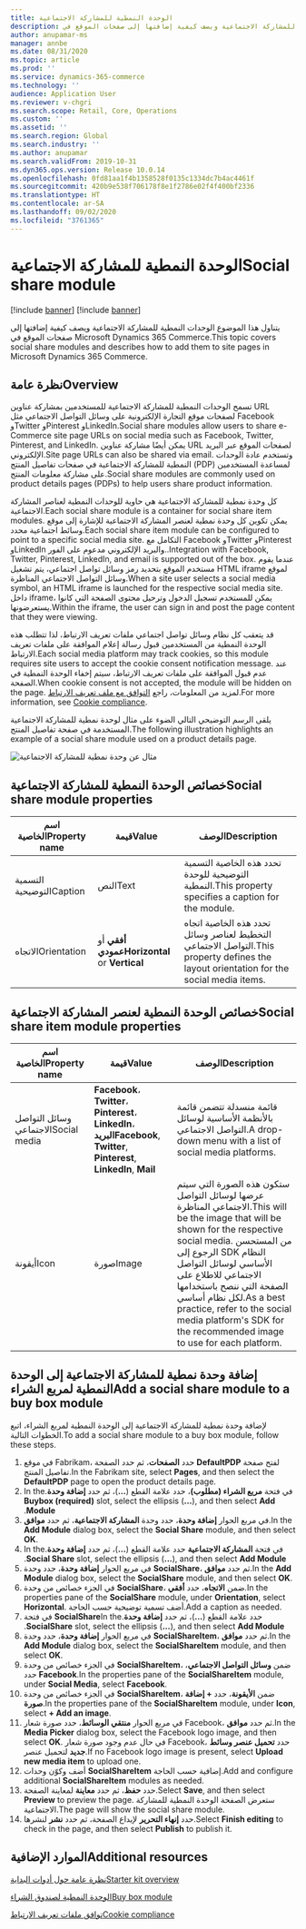 ```yaml
---
title: الوحدة النمطية للمشاركة الاجتماعية
description: يتناول هذا الموضوع الوحدات النمطية للمشاركة الاجتماعية ويصف كيفية إضافتها إلى صفحات الموقع في Microsoft Dynamics 365 Commerce.
author: anupamar-ms
manager: annbe
ms.date: 08/31/2020
ms.topic: article
ms.prod: ''
ms.service: dynamics-365-commerce
ms.technology: ''
audience: Application User
ms.reviewer: v-chgri
ms.search.scope: Retail, Core, Operations
ms.custom: ''
ms.assetid: ''
ms.search.region: Global
ms.search.industry: ''
ms.author: anupamar
ms.search.validFrom: 2019-10-31
ms.dyn365.ops.version: Release 10.0.14
ms.openlocfilehash: 0fd81aa1f4b1358528f0135c1334dc7b4ac4461f
ms.sourcegitcommit: 420b9e538f706178f8e1f2786e02f4f400bf2336
ms.translationtype: HT
ms.contentlocale: ar-SA
ms.lasthandoff: 09/02/2020
ms.locfileid: "3761365"
---
```

# <a name="social-share-module"></a><span data-ttu-id="4a68f-103">الوحدة النمطية للمشاركة الاجتماعية</span><span class="sxs-lookup"><span data-stu-id="4a68f-103">Social share module</span></span>

[!include [banner](includes/banner.md)]
[!include [banner](includes/preview-banner.md)]

<span data-ttu-id="4a68f-104">يتناول هذا الموضوع الوحدات النمطية للمشاركة الاجتماعية ويصف كيفية إضافتها إلى صفحات الموقع في Microsoft Dynamics 365 Commerce.</span><span class="sxs-lookup"><span data-stu-id="4a68f-104">This topic covers social share modules and describes how to add them to site pages in Microsoft Dynamics 365 Commerce.</span></span>

## <a name="overview"></a><span data-ttu-id="4a68f-105">نظرة عامة</span><span class="sxs-lookup"><span data-stu-id="4a68f-105">Overview</span></span>

<span data-ttu-id="4a68f-106">تسمح الوحدات النمطية للمشاركة الاجتماعية للمستخدمين بمشاركة عناوين URL لصفحات موقع التجارة الإلكترونية على وسائل التواصل الاجتماعي مثل Facebook وTwitter وPinterest وLinkedIn.</span><span class="sxs-lookup"><span data-stu-id="4a68f-106">Social share modules allow users to share e-Commerce site page URLs on social media such as Facebook, Twitter, Pinterest, and LinkedIn.</span></span> <span data-ttu-id="4a68f-107">يمكن أيضًا مشاركة عناوين URL لصفحات الموقع عبر البريد الإلكتروني.</span><span class="sxs-lookup"><span data-stu-id="4a68f-107">Site page URLs can also be shared via email.</span></span> <span data-ttu-id="4a68f-108">وتستخدم عادة الوحدات النمطية للمشاركة الاجتماعية في صفحات تفاصيل المنتج (PDP) لمساعدة المستخدمين على مشاركة معلومات المنتج.</span><span class="sxs-lookup"><span data-stu-id="4a68f-108">Social share modules are commonly used on product details pages (PDPs) to help users share product information.</span></span>

<span data-ttu-id="4a68f-109">كل وحدة نمطية للمشاركة الاجتماعية هي حاوية للوحدات النمطية لعناصر المشاركة الاجتماعية.</span><span class="sxs-lookup"><span data-stu-id="4a68f-109">Each social share module is a container for social share item modules.</span></span> <span data-ttu-id="4a68f-110">يمكن تكوين كل وحدة نمطية لعنصر المشاركة الاجتماعية للإشارة إلى موقع وسائط اجتماعية محدد.</span><span class="sxs-lookup"><span data-stu-id="4a68f-110">Each social share item module can be configured to point to a specific social media site.</span></span> <span data-ttu-id="4a68f-111">التكامل مع Facebook وTwitter وPinterest وLinkedIn والبريد الإلكتروني مدعوم على الفور..</span><span class="sxs-lookup"><span data-stu-id="4a68f-111">Integration with Facebook, Twitter, Pinterest, LinkedIn, and email is supported out of the box.</span></span> <span data-ttu-id="4a68f-112">عندما يقوم مستخدم الموقع بتحديد رمز وسائل تواصل اجتماعي، يتم تشغيل HTML iframe لموقع وسائل التواصل الاجتماعي المناظرة.</span><span class="sxs-lookup"><span data-stu-id="4a68f-112">When a site user selects a social media symbol, an HTML iframe is launched for the respective social media site.</span></span> <span data-ttu-id="4a68f-113">داخل iframe، يمكن للمستخدم تسجيل الدخول وترحيل محتوى الصفحة التي كانوا يستعرضونها.</span><span class="sxs-lookup"><span data-stu-id="4a68f-113">Within the iframe, the user can sign in and post the page content that they were viewing.</span></span>

<span data-ttu-id="4a68f-114">قد يتعقب كل نظام وسائل تواصل اجتماعي ملفات تعريف الارتباط، لذا تتطلب هذه الوحدة النمطية من المستخدمين قبول رسالة إعلام الموافقة على ملفات تعريف الارتباط.</span><span class="sxs-lookup"><span data-stu-id="4a68f-114">Each social media platform may track cookies, so this module requires site users to accept the cookie consent notification message.</span></span> <span data-ttu-id="4a68f-115">عند عدم قبول الموافقة على ملفات تعريف الارتباط، سيتم إخفاء الوحدة النمطية في الصفحة.</span><span class="sxs-lookup"><span data-stu-id="4a68f-115">When cookie consent is not accepted, the module will be hidden on the page.</span></span> <span data-ttu-id="4a68f-116">لمزيد من المعلومات، راجع [التوافق مع ملف تعريف الارتباط](cookie-compliance.md).</span><span class="sxs-lookup"><span data-stu-id="4a68f-116">For more information, see [Cookie compliance](cookie-compliance.md).</span></span>

<span data-ttu-id="4a68f-117">يلقى الرسم التوضيحي التالي الضوء على مثال لوحدة نمطية للمشاركة الاجتماعية المستخدمة في صفحة تفاصيل المنتج.</span><span class="sxs-lookup"><span data-stu-id="4a68f-117">The following illustration highlights an example of a social share module used on a product details page.</span></span>

![مثال عن وحدة نمطية للمشاركة الاجتماعية](./media/ecommerce-socialshare.png)

## <a name="social-share-module-properties"></a><span data-ttu-id="4a68f-119">خصائص الوحدة النمطية للمشاركة الاجتماعية</span><span class="sxs-lookup"><span data-stu-id="4a68f-119">Social share module properties</span></span>

| <span data-ttu-id="4a68f-120">اسم الخاصية</span><span class="sxs-lookup"><span data-stu-id="4a68f-120">Property name</span></span>             | <span data-ttu-id="4a68f-121">قيمة</span><span class="sxs-lookup"><span data-stu-id="4a68f-121">Value</span></span>                 | <span data-ttu-id="4a68f-122">الوصف</span><span class="sxs-lookup"><span data-stu-id="4a68f-122">Description</span></span> |
|---------------------------|-----------------------|-------------|
| <span data-ttu-id="4a68f-123">التسمية التوضيحية</span><span class="sxs-lookup"><span data-stu-id="4a68f-123">Caption</span></span>                  | <span data-ttu-id="4a68f-124">النص</span><span class="sxs-lookup"><span data-stu-id="4a68f-124">Text</span></span> | <span data-ttu-id="4a68f-125">تحدد هذه الخاصية التسمية التوضيحية للوحدة النمطية.</span><span class="sxs-lookup"><span data-stu-id="4a68f-125">This property specifies a caption for the module.</span></span> |
| <span data-ttu-id="4a68f-126">الاتجاه</span><span class="sxs-lookup"><span data-stu-id="4a68f-126">Orientation</span></span> | <span data-ttu-id="4a68f-127">**أفقي** أو **عمودي**</span><span class="sxs-lookup"><span data-stu-id="4a68f-127">**Horizontal** or **Vertical**</span></span>  | <span data-ttu-id="4a68f-128">تحدد هذه الخاصية اتجاه التخطيط لعناصر وسائل التواصل الاجتماعي.</span><span class="sxs-lookup"><span data-stu-id="4a68f-128">This property defines the layout orientation for the social media items.</span></span> |

## <a name="social-share-item-module-properties"></a><span data-ttu-id="4a68f-129">خصائص الوحدة النمطية لعنصر المشاركة الاجتماعية</span><span class="sxs-lookup"><span data-stu-id="4a68f-129">Social share item module properties</span></span>
| <span data-ttu-id="4a68f-130">اسم الخاصية</span><span class="sxs-lookup"><span data-stu-id="4a68f-130">Property name</span></span>             | <span data-ttu-id="4a68f-131">قيمة</span><span class="sxs-lookup"><span data-stu-id="4a68f-131">Value</span></span>                 | <span data-ttu-id="4a68f-132">الوصف</span><span class="sxs-lookup"><span data-stu-id="4a68f-132">Description</span></span> |
|---------------------------|-----------------------|-------------|
| <span data-ttu-id="4a68f-133">وسائل التواصل الاجتماعي</span><span class="sxs-lookup"><span data-stu-id="4a68f-133">Social media</span></span>              | <span data-ttu-id="4a68f-134">**Facebook**، **Twitter**، **Pinterest**، **LinkedIn**، **البريد**</span><span class="sxs-lookup"><span data-stu-id="4a68f-134">**Facebook**, **Twitter**, **Pinterest**, **LinkedIn**, **Mail**</span></span> | <span data-ttu-id="4a68f-135">قائمة منسدلة تتضمن قائمة بالأنظمة الأساسية لوسائل التواصل الاجتماعي.</span><span class="sxs-lookup"><span data-stu-id="4a68f-135">A drop-down menu with a list of social media platforms.</span></span> |
| <span data-ttu-id="4a68f-136">أيقونة</span><span class="sxs-lookup"><span data-stu-id="4a68f-136">Icon</span></span> |<span data-ttu-id="4a68f-137">صورة</span><span class="sxs-lookup"><span data-stu-id="4a68f-137">Image</span></span>    | <span data-ttu-id="4a68f-138">ستكون هذه الصورة التي سيتم عرضها لوسائل التواصل الاجتماعي المناظرة.</span><span class="sxs-lookup"><span data-stu-id="4a68f-138">This will be the image that will be shown for the respective social media.</span></span> <span data-ttu-id="4a68f-139">من المستحسن الرجوع إلى SDK النظام الأساسي لوسائل التواصل الاجتماعي للاطلاع على الصفحة التي ننصح باستخدامها لكل نظام أساسي.</span><span class="sxs-lookup"><span data-stu-id="4a68f-139">As a best practice, refer to the social media platform's SDK for the recommended image to use for each platform.</span></span> |

## <a name="add-a-social-share-module-to-a-buy-box-module"></a><span data-ttu-id="4a68f-140">إضافة وحدة نمطية للمشاركة الاجتماعية إلى الوحدة النمطية لمربع الشراء</span><span class="sxs-lookup"><span data-stu-id="4a68f-140">Add a social share module to a buy box module</span></span>

<span data-ttu-id="4a68f-141">لإضافة وحدة نمطية للمشاركة الاجتماعية إلى الوحدة النمطية لمربع الشراء، اتبع الخطوات التالية.</span><span class="sxs-lookup"><span data-stu-id="4a68f-141">To add a social share module to a buy box module, follow these steps.</span></span>

1. <span data-ttu-id="4a68f-142">في موقع Fabrikam، حدد **الصفحات**، ثم حدد الصفحة **DefaultPDP** لفتح صفحة تفاصيل المنتج.</span><span class="sxs-lookup"><span data-stu-id="4a68f-142">In the Fabrikam site, select **Pages**, and then select the **DefaultPDP** page to open the product details page.</span></span> 
1. <span data-ttu-id="4a68f-143">في فتحة **مربع الشراء (مطلوب)‬‬‏‫**، حدد علامة القطع (**...**)، ثم حدد **إضافة وحدة**.</span><span class="sxs-lookup"><span data-stu-id="4a68f-143">In the **Buybox (required)** slot, select the ellipsis (**...**), and then select **Add Module**.</span></span>
1. <span data-ttu-id="4a68f-144">في مربع الحوار **إضافة وحدة**، حدد وحدة **المشاركة الاجتماعية‬**، ثم حدد **موافق**.</span><span class="sxs-lookup"><span data-stu-id="4a68f-144">In the **Add Module** dialog box, select the **Social Share** module, and then select **OK**.</span></span>
1. <span data-ttu-id="4a68f-145">في فتحة **المشاركة الاجتماعية‬‬‏‫** حدد علامة القطع (**...**)، ثم حدد **إضافة وحدة**.</span><span class="sxs-lookup"><span data-stu-id="4a68f-145">In the **Social Share** slot, select the ellipsis (**...**), and then select **Add Module**.</span></span>
1. <span data-ttu-id="4a68f-146">في مربع الحوار **إضافة وحدة**، حدد وحدة **SocialShare‬**، ثم حدد **موافق**.</span><span class="sxs-lookup"><span data-stu-id="4a68f-146">In the **Add Module** dialog box, select the **SocialShare** module, and then select **OK**.</span></span>
1. <span data-ttu-id="4a68f-147">في الجزء خصائص من وحدة **SocialShare**، ضمن **الاتجاه**، حدد **أفقي**.</span><span class="sxs-lookup"><span data-stu-id="4a68f-147">In the properties pane of the **SocialShare** module, under **Orientation**, select **Horizontal**.</span></span> <span data-ttu-id="4a68f-148">أضف تسمية توضيحية حسب الحاجة.</span><span class="sxs-lookup"><span data-stu-id="4a68f-148">Add a caption as needed.</span></span>
1. <span data-ttu-id="4a68f-149">في فتحة **SocialShare‬‬‏‫** حدد علامة القطع (**...**)، ثم حدد **إضافة وحدة**.</span><span class="sxs-lookup"><span data-stu-id="4a68f-149">In the **SocialShare** slot, select the ellipsis (**...**), and then select **Add Module**.</span></span>
1. <span data-ttu-id="4a68f-150">في مربع الحوار **إضافة وحدة**، حدد وحدة **SocialShareItem‬**، ثم حدد **موافق**.</span><span class="sxs-lookup"><span data-stu-id="4a68f-150">In the **Add Module** dialog box, select the **SocialShareItem** module, and then select **OK**.</span></span>
1. <span data-ttu-id="4a68f-151">في الجزء خصائص من وحدة **SocialShareItem**، ضمن **وسائل التواصل الاجتماعي**، حدد **Facebook**.</span><span class="sxs-lookup"><span data-stu-id="4a68f-151">In the properties pane of the **SocialShareItem** module, under **Social Media**, select **Facebook**.</span></span>
1. <span data-ttu-id="4a68f-152">في الجزء خصائص من وحدة **SocialShareItem**، ضمن **الأيقونة**، حدد **+ إضافة صورة**.</span><span class="sxs-lookup"><span data-stu-id="4a68f-152">In the properties pane of the **SocialShareItem** module, under **Icon**, select **+ Add an image**.</span></span>
1. <span data-ttu-id="4a68f-153">في مربع الحوار **منتقي الوسائط**، حدد صورة شعار Facebook، ثم حدد **موافق**.</span><span class="sxs-lookup"><span data-stu-id="4a68f-153">In the **Media Picker** dialog box, select the Facebook logo image, and then select **OK**.</span></span> <span data-ttu-id="4a68f-154">في حال عدم وجود صورة شعار Facebook، حدد **تحميل عنصر وسائط جديد** لتحميل عنصر.</span><span class="sxs-lookup"><span data-stu-id="4a68f-154">If no Facebook logo image is present, select **Upload new media item** to upload one.</span></span>
1. <span data-ttu-id="4a68f-155">أضف وكوّن وحدات **SocialShareItem** إضافية حسب الحاجة.</span><span class="sxs-lookup"><span data-stu-id="4a68f-155">Add and configure additional **SocialShareItem** modules as needed.</span></span>
1. <span data-ttu-id="4a68f-156">حدد **حفظ**، ثم حدد **معاينة** لمعاينة الصفحة.</span><span class="sxs-lookup"><span data-stu-id="4a68f-156">Select **Save**, and then select **Preview** to preview the page.</span></span> <span data-ttu-id="4a68f-157">ستعرض الصفحة الوحدة النمطية للمشاركة الاجتماعية.</span><span class="sxs-lookup"><span data-stu-id="4a68f-157">The page will show the social share module.</span></span>
1. <span data-ttu-id="4a68f-158">حدد **إنهاء التحرير** لإيداع الصفحة، ثم حدد **نشر** لنشرها.</span><span class="sxs-lookup"><span data-stu-id="4a68f-158">Select **Finish editing** to check in the page, and then select **Publish** to publish it.</span></span>

## <a name="additional-resources"></a><span data-ttu-id="4a68f-159">الموارد الإضافية</span><span class="sxs-lookup"><span data-stu-id="4a68f-159">Additional resources</span></span>

[<span data-ttu-id="4a68f-160">نظرة عامة حول أدوات البداية</span><span class="sxs-lookup"><span data-stu-id="4a68f-160">Starter kit overview</span></span>](starter-kit-overview.md)

[<span data-ttu-id="4a68f-161">الوحدة النمطية لصندوق الشراء</span><span class="sxs-lookup"><span data-stu-id="4a68f-161">Buy box module</span></span>](add-buy-box.md)

[<span data-ttu-id="4a68f-162">توافق ملفات تعريف الارتباط</span><span class="sxs-lookup"><span data-stu-id="4a68f-162">Cookie compliance</span></span>](cookie-compliance.md)
